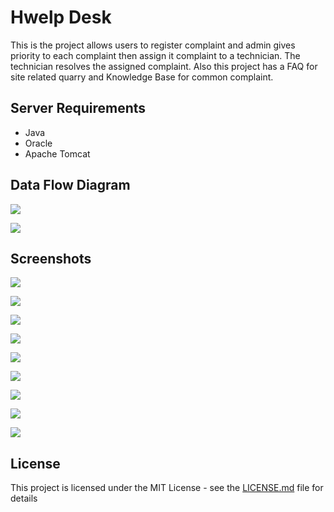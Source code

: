 # Hwelp Desk

This is the project allows users to register complaint and admin gives priority to each complaint then assign it complaint to a technician. The technician resolves the assigned complaint.
Also this project has a FAQ for site related quarry and Knowledge Base for common complaint.

## Server Requirements
-   Java
-   Oracle
-   Apache Tomcat

## Data Flow Diagram

![](https://github.com/anantjain6/HelpDesk/blob/master/dicumentation/DFD_Level0.png)

![](https://github.com/anantjain6/HelpDesk/blob/master/dicumentation/DFD_Level1.png)

## Screenshots

![](https://github.com/anantjain6/HelpDesk/blob/master/dicumentation/snapshot/Login.png)

![](https://github.com/anantjain6/HelpDesk/blob/master/dicumentation/snapshot/Dashboard.png)

![](https://github.com/anantjain6/HelpDesk/blob/master/dicumentation/snapshot/Users.png)

![](https://github.com/anantjain6/HelpDesk/blob/master/dicumentation/snapshot/Complaint_Assign.png)

![](https://github.com/anantjain6/HelpDesk/blob/master/dicumentation/snapshot/Complaint.png)

![](https://github.com/anantjain6/HelpDesk/blob/master/dicumentation/snapshot/Article.png)

![](https://github.com/anantjain6/HelpDesk/blob/master/dicumentation/snapshot/FAQ.png)

![](https://github.com/anantjain6/HelpDesk/blob/master/dicumentation/snapshot/Knowledge_Base.png)

![](https://github.com/anantjain6/HelpDesk/blob/master/dicumentation/snapshot/Feedback.png)

## License

This project is licensed under the MIT License - see the  [LICENSE.md](https://github.com/ncs-jss/Proj_mx02/blob/master/LICENSE.md)  file for details
